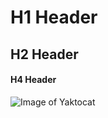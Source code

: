 # H1 Header
## H2 Header
#### H4 Header


![Image of Yaktocat](https://octodex.github.com/images/yaktocat.png)
